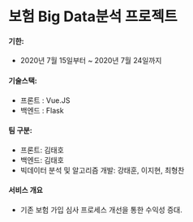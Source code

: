 # 보험 Big Data분석 프로젝트

#### 기한:

- 2020년 7월 15일부터 ~ 2020년 7월 24일까지

#### 기술스택:

- 프론트 : Vue.JS
- 백엔드 : Flask

#### 팀 구분:

- 프론트: 김태호
- 백엔드: 김태호
- 빅데이터 분석 및 알고리즘 개발: 강태훈, 이지현, 최형찬

#### 서비스 개요

- 기존 보험 가입 심사 프로세스 개선을 통한 수익성 증대.
